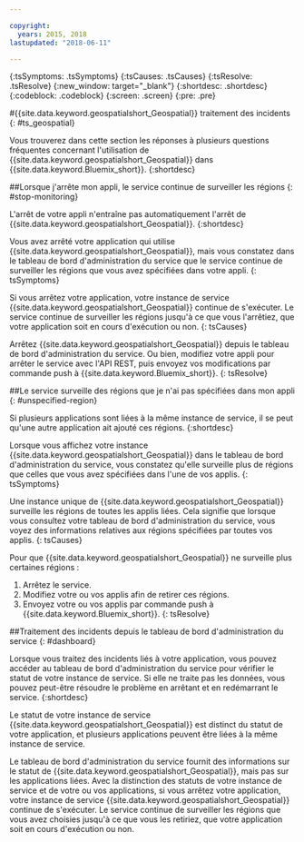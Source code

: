 ```yaml
---

copyright:
  years: 2015, 2018
lastupdated: "2018-06-11"

---
```


<!-- Attribute definitions -->
{:tsSymptoms: .tsSymptoms}
{:tsCauses: .tsCauses}
{:tsResolve: .tsResolve}
{:new_window: target="_blank"}
{:shortdesc: .shortdesc}
{:codeblock: .codeblock}
{:screen: .screen}
{:pre: .pre}

#{{site.data.keyword.geospatialshort_Geospatial}} traitement des incidents
{: #ts_geospatial}


Vous trouverez dans cette section les réponses à plusieurs questions fréquentes concernant l'utilisation de {{site.data.keyword.geospatialshort_Geospatial}} dans {{site.data.keyword.Bluemix_short}}.
{:shortdesc}

##Lorsque j'arrête mon appli, le service continue de surveiller les régions
{: #stop-monitoring}


L'arrêt de votre appli n'entraîne pas automatiquement l'arrêt de {{site.data.keyword.geospatialshort_Geospatial}}.
{:shortdesc}


Vous avez arrêté votre application qui utilise {{site.data.keyword.geospatialshort_Geospatial}}, mais vous constatez dans le tableau de bord d'administration du service que le service continue de surveiller les régions que vous avez spécifiées dans votre appli.
{: tsSymptoms}


Si vous arrêtez votre application, votre instance de service {{site.data.keyword.geospatialshort_Geospatial}} continue de s'exécuter. Le service continue de surveiller les régions jusqu'à ce que vous l'arrêtiez, que votre application soit en cours d'exécution ou non.
{: tsCauses}


Arrêtez {{site.data.keyword.geospatialshort_Geospatial}} depuis le tableau de bord d'administration du service. Ou bien, modifiez votre appli pour arrêter le service avec l'API REST, puis envoyez vos modifications par commande push à {{site.data.keyword.Bluemix_short}}.
{: tsResolve}

##Le service surveille des régions que je n'ai pas spécifiées dans mon appli
{: #unspecified-region}



Si plusieurs applications sont liées à la même instance de service, il se peut qu'une autre application ait ajouté ces régions.
{:shortdesc}



Lorsque vous affichez votre instance {{site.data.keyword.geospatialshort_Geospatial}} dans le tableau de bord d'administration du service, vous constatez qu'elle surveille plus de régions que celles que vous avez spécifiées dans l'une de vos applis.
{: tsSymptoms}

Une instance unique de {{site.data.keyword.geospatialshort_Geospatial}} surveille les régions de toutes les applis liées. Cela signifie que lorsque vous consultez votre tableau de bord d'administration du service, vous voyez des informations relatives aux régions spécifiées par toutes vos applis.
{: tsCauses}

Pour que {{site.data.keyword.geospatialshort_Geospatial}} ne surveille plus certaines régions :

1. Arrêtez le service.
2. Modifiez votre ou vos applis afin de retirer ces régions.
3. Envoyez votre ou vos applis par commande push à {{site.data.keyword.Bluemix_short}}.
{: tsResolve}


##Traitement des incidents depuis le tableau de bord d'administration du service
{: #dashboard}

Lorsque vous traitez des incidents liés à votre application, vous pouvez accéder au tableau de bord d'administration du service pour vérifier le statut de votre instance de service. Si elle ne traite pas les données, vous pouvez peut-être résoudre le problème en arrêtant et en redémarrant le service.
{:shortdesc}

Le statut de votre instance de service {{site.data.keyword.geospatialshort_Geospatial}} est distinct du statut de votre application, et plusieurs applications peuvent être liées à la même instance de service.

Le tableau de bord d'administration du service fournit des informations sur le statut de {{site.data.keyword.geospatialshort_Geospatial}}, mais pas sur les applications liées. Avec la distinction des statuts de votre instance de service et de votre ou vos applications, si vous arrêtez votre application, votre instance de service {{site.data.keyword.geospatialshort_Geospatial}} continue de s'exécuter. Le service continue de surveiller les régions que vous avez choisies jusqu'à ce que vous les retiriez, que votre application soit en cours d'exécution ou non.
